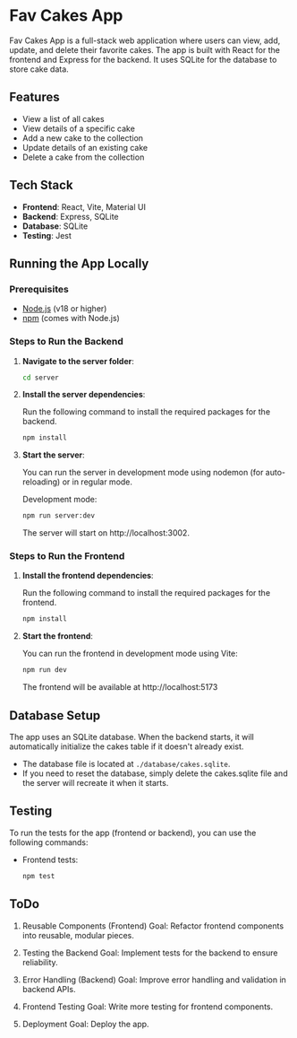 # Fav Cakes App

Fav Cakes App is a full-stack web application where users can view, add, update, and delete their favorite cakes. The app is built with React for the frontend and Express for the backend. It uses SQLite for the database to store cake data.

## Features

- View a list of all cakes
- View details of a specific cake
- Add a new cake to the collection
- Update details of an existing cake
- Delete a cake from the collection

## Tech Stack

- **Frontend**: React, Vite, Material UI
- **Backend**: Express, SQLite
- **Database**: SQLite
- **Testing**: Jest

## Running the App Locally

### Prerequisites

- [Node.js](https://nodejs.org/) (v18 or higher)
- [npm](https://www.npmjs.com/) (comes with Node.js)

### Steps to Run the Backend

1. **Navigate to the server folder**:

   ```bash
   cd server
   ```

2. **Install the server dependencies**:

   Run the following command to install the required packages for the backend.

   ```bash
   npm install
   ```

3. **Start the server**:

   You can run the server in development mode using nodemon (for auto-reloading) or in regular mode.

   Development mode:

   ```bash
   npm run server:dev
   ```

   The server will start on http://localhost:3002.

### Steps to Run the Frontend

1. **Install the frontend dependencies**:

   Run the following command to install the required packages for the frontend.

   ```bash
   npm install
   ```

2. **Start the frontend**:

   You can run the frontend in development mode using Vite:

   ```bash
   npm run dev
   ```

   The frontend will be available at http://localhost:5173

## Database Setup

The app uses an SQLite database. When the backend starts, it will automatically initialize the cakes table if it doesn't already exist.

- The database file is located at `./database/cakes.sqlite`.
- If you need to reset the database, simply delete the cakes.sqlite file and the server will recreate it when it starts.


## Testing

To run the tests for the app (frontend or backend), you can use the following commands:

- Frontend tests:

  ```bash
  npm test
  ```

## ToDo

1. Reusable Components (Frontend)
Goal: Refactor frontend components into reusable, modular pieces.

2. Testing the Backend
Goal: Implement tests for the backend to ensure reliability.

3. Error Handling (Backend)
Goal: Improve error handling and validation in backend APIs.

4. Frontend Testing
Goal: Write more testing for frontend components.

5. Deployment
Goal: Deploy the app.


